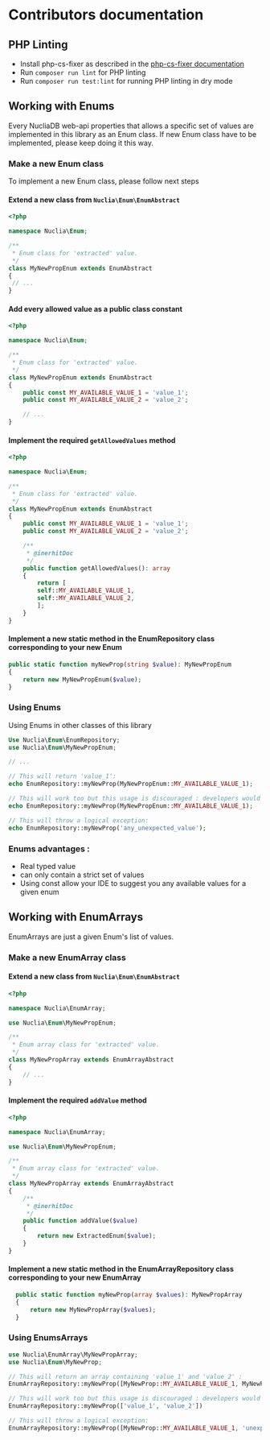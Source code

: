 # Contributors documentation

## PHP Linting

* Install php-cs-fixer as described in the [php-cs-fixer documentation](https://github.com/FriendsOfPHP/PHP-CS-Fixer/blob/master/README.md)
* Run `composer run lint` for PHP linting
* Run `composer run test:lint` for running PHP linting in dry mode

## Working with Enums

Every NucliaDB web-api properties that allows a specific set of values are implemented in this library as an Enum class.
If new Enum class have to be implemented, please keep doing it this way.

### Make a new Enum class
To implement a new Enum class, please follow next steps

#### Extend a new class from `Nuclia\Enum\EnumAbstract`

```php
<?php

namespace Nuclia\Enum;

/**
 * Enum class for 'extracted' value.
 */
class MyNewPropEnum extends EnumAbstract
{
 // ...
}
```

#### Add every allowed value as a public class constant

```php
<?php

namespace Nuclia\Enum;

/**
 * Enum class for 'extracted' value.
 */
class MyNewPropEnum extends EnumAbstract
{
    public const MY_AVAILABLE_VALUE_1 = 'value_1';
    public const MY_AVAILABLE_VALUE_2 = 'value_2';

    // ...
}
```

#### Implement the required `getAllowedValues` method

```php
<?php

namespace Nuclia\Enum;

/**
 * Enum class for 'extracted' value.
 */
class MyNewPropEnum extends EnumAbstract
{
    public const MY_AVAILABLE_VALUE_1 = 'value_1';
    public const MY_AVAILABLE_VALUE_2 = 'value_2';

    /**
     * @inerhitDoc
     */
    public function getAllowedValues(): array
    {
        return [
        self::MY_AVAILABLE_VALUE_1,
        self::MY_AVAILABLE_VALUE_2,
        ];
    }
}

```
#### Implement a new static method in the EnumRepository class corresponding to your new Enum

```php
public static function myNewProp(string $value): MyNewPropEnum
{
    return new MyNewPropEnum($value);
}
```
### Using Enums

Using Enums in other classes of this library

```php
Use Nuclia\Enum\EnumRepository;
use Nuclia\Enum\MyNewPropEnum;

// ...

// This will return 'value_1':
echo EnumRepository::myNewProp(MyNewPropEnum::MY_AVAILABLE_VALUE_1);

// This will work too but this usage is discouraged : developers would use `MyNewProp` constants :
echo EnumRepository::myNewProp(MyNewPropEnum::MY_AVAILABLE_VALUE_1);

// This will throw a logical exception:
echo EnumRepository::myNewProp('any_unexpected_value');
```

### Enums advantages :
  * Real typed value
  * can only contain a strict set of values
  * Using const allow your IDE to suggest you any available values for a given enum

## Working with EnumArrays

EnumArrays are just a given Enum's list of values.

### Make a new EnumArray class

#### Extend a new class from `Nuclia\Enum\EnumAbstract`
```php
<?php

namespace Nuclia\EnumArray;

use Nuclia\Enum\MyNewPropEnum;

/**
 * Enum array class for 'extracted' value.
 */
class MyNewPropArray extends EnumArrayAbstract
{
    // ...
}
```

#### Implement the required `addValue` method

```php
<?php

namespace Nuclia\EnumArray;

use Nuclia\Enum\MyNewPropEnum;

/**
 * Enum array class for 'extracted' value.
 */
class MyNewPropArray extends EnumArrayAbstract
{
    /**
     * @inerhitDoc
     */
    public function addValue($value)
    {
        return new ExtractedEnum($value);
    }
}
```

#### Implement a new static method in the EnumArrayRepository class corresponding to your new EnumArray

```php
  public static function myNewProp(array $values): MyNewPropArray
  {
      return new MyNewPropArray($values);
  }
```

### Using EnumsArrays

```php
use Nuclia\EnumArray\MyNewPropArray;
use Nuclia\Enum\MyNewProp;

// This will return an array containing 'value_1' and 'value_2' :
EnumArrayRepository::myNewProp([MyNewProp::MY_AVAILABLE_VALUE_1, MyNewProp::MY_AVAILABLE_VALUE_2])

// This will work too but this usage is discouraged : developers would use `MyNewProp` constants :
EnumArrayRepository::myNewProp(['value_1', 'value_2'])

// This will throw a logical exception:
EnumArrayRepository::myNewProp([MyNewProp::MY_AVAILABLE_VALUE_1, 'unexpected_value'])
```









